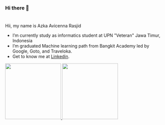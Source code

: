 ### Hi there 👋

#
Hii, my name is Azka Avicenna Rasjid  

-  I’m currently study as informatics student at UPN "Veteran" Jawa Timur, Indonesia
-  I’m graduated Machine learning path from Bangkit Academy led by Google, Goto, and Traveloka.
-  Get to know me at [Linkedin](https://www.linkedin.com/in/azkaavicennar/).

<p align="left">
<a href="https://github.com/azkasena">
  <img height="180em" src="https://github-readme-stats-eight-theta.vercel.app/api?username=gilangadhan&show_icons=true&theme=algolia&include_all_commits=true&count_private=true"/>
  <img height="180em" src="https://github-readme-stats-eight-theta.vercel.app/api/top-langs/?username=gilangadhan&layout=compact&langs_count=8&theme=algolia"/>
</a>
</p>
